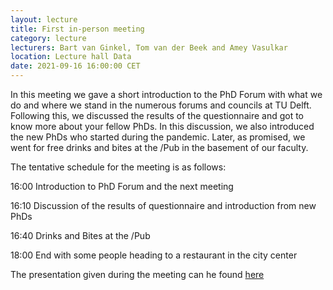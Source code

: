 ```yaml
---
layout: lecture
title: First in-person meeting
category: lecture
lecturers: Bart van Ginkel, Tom van der Beek and Amey Vasulkar 
location: Lecture hall Data
date: 2021-09-16 16:00:00 CET
---
```


In this meeting we gave a short introduction to the PhD Forum with what we do and where we stand in the numerous forums and councils at TU Delft. Following this, we discussed the results of the questionnaire and got to know more about your fellow PhDs. In this discussion, we also introduced the new PhDs who started during the pandemic. 
Later, as promised, we went for free drinks and bites at the /Pub in the basement of our faculty. 


The tentative schedule for the meeting is as follows:

16:00 Introduction to PhD Forum and the next meeting

16:10 Discussion of the results of questionnaire and introduction from new PhDs

16:40 Drinks and Bites at the /Pub

18:00 End with some people heading to a restaurant in the city center

The presentation given during the meeting can he found [here](/../presentations/Forum_16_9_gettogether.pdf)


